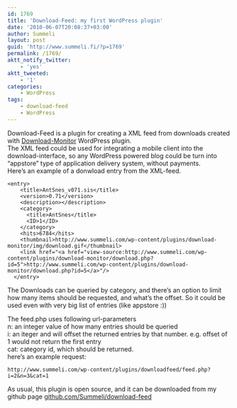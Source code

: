 ```yaml
---
id: 1769
title: 'Download-Feed: my first WordPress plugin'
date: '2010-06-07T20:08:37+03:00'
author: Summeli
layout: post
guid: 'http://www.summeli.fi/?p=1769'
permalink: /1769/
aktt_notify_twitter:
    - 'yes'
aktt_tweeted:
    - '1'
categories:
    - WordPress
tags:
    - download-feed
    - WordPress
---
```


Download-Feed is a plugin for creating a XML feed from downloads created with [Download-Monitor](http://wordpress.org/extend/plugins/download-monitor/) WordPress plugin.  
The XML feed could be used for integrating a mobile client into the download-interface, so any WordPress powered blog could be turn into “appstore” type of application delivery system, without payments.  
Here’s an example of a donwload entry from the XML-feed.

```
<entry>
    <title>AntSnes_v071.sis</title>
    <version>0.71</version>
    <description></description>
    <category>
      <title>AntSnes</title>
      <ID>1</ID>
    </category>
    <hits>6784</hits>
    <thumbnail>http://www.summeli.com/wp-content/plugins/download-monitor/img/download.gif</thumbnail>
    <link href="<a href="view-source:http://www.summeli.com/wp-content/plugins/download-monitor/download.php?id=5">http://www.summeli.com/wp-content/plugins/download-monitor/download.php?id=5</a>"/>
  </entry>
```

The Downloads can be queried by category, and there’s an option to limit how many items should be requested, and what’s the offset. So it could be used even with very big list of entries (like appstore :))  
  
The feed.php uses following url-parameters  
n: an integer value of how many entries should be queried  
i: an iteger and will offset the returned entries by that number. e.g. offset of 1 would not return the first entry  
cat: category id, which should be returned.  
here’s an example request:

```
http://www.summeli.com/wp-content/plugins/downloadfeed/feed.php?i=2&n=3&cat=1
```

As usual, this plugin is open source, and it can be downloaded from my github page [github.com/Summeli/download-feed](https://github.com/Summeli/Download-Feed)